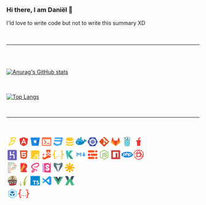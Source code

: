### Hi there, I am Daniël 👋
I'ld love to write code but not to write this summary XD
<br><br><br>
<hr>
<br><br>

[![Anurag's GitHub stats](https://github-readme-stats.vercel.app/api?username=danielgroen&show_icons=true&theme=dark)](https://github.com/danielgroen/github-readme-stats)
<br><br><br>

[![Top Langs](https://github-readme-stats.vercel.app/api/top-langs/?username=danielgroen&theme=dark&layout=compact)](https://github.com/danielgroen/github-readme-stats)
</div>
<br>
<hr>
<!-- TODO:: aanvullen -->

<br><br>
<img width="30" align="left" src="./node_modules/material-icon-theme/icons/babel.svg">
<img width="30" align="left" src="./node_modules/material-icon-theme/icons/angular.svg">
<img width="30" align="left" src="./node_modules/material-icon-theme/icons/bitbucket.svg">
<img width="30" align="left" src="./node_modules/material-icon-theme/icons/console.svg">
<img width="30" align="left" src="./node_modules/material-icon-theme/icons/css.svg">
<img width="30" align="left" src="./node_modules/material-icon-theme/icons/database.svg">
<img width="30" align="left" src="./node_modules/material-icon-theme/icons/docker.svg">
<img width="30" align="left" src="./node_modules/material-icon-theme/icons/eslint.svg">
<img width="30" align="left" src="./node_modules/material-icon-theme/icons/git.svg">
<img width="30" align="left" src="./node_modules/material-icon-theme/icons/gitlab.svg">
<img width="30" align="left" src="./node_modules/material-icon-theme/icons/go_gopher.svg">
<img width="30" align="left" src="./node_modules/material-icon-theme/icons/gulp.svg"><br><br>
<img width="30" align="left" src="./node_modules/material-icon-theme/icons/heroku.svg">
<img width="30" align="left" src="./node_modules/material-icon-theme/icons/html.svg">
<img width="30" align="left" src="./node_modules/material-icon-theme/icons/javascript.svg">
<img width="30" align="left" src="./node_modules/material-icon-theme/icons/jest.svg">
<img width="30" align="left" src="./node_modules/material-icon-theme/icons/json.svg">
<img width="30" align="left" src="./node_modules/material-icon-theme/icons/karma.svg">
<img width="30" align="left" src="./node_modules/material-icon-theme/icons/markdown.svg">
<img width="30" align="left" src="./node_modules/material-icon-theme/icons/mjml.svg">
<img width="30" align="left" src="./node_modules/material-icon-theme/icons/nodejs.svg">
<img width="30" align="left" src="./node_modules/material-icon-theme/icons/npm.svg">
<img width="30" align="left" src="./node_modules/material-icon-theme/icons/php.svg">
<img width="30" align="left" src="./node_modules/material-icon-theme/icons/postcss.svg"><br><br>
<img width="30" align="left" src="./node_modules/material-icon-theme/icons/prettier.svg">
<img width="30" align="left" src="./node_modules/material-icon-theme/icons/rollup.svg">
<img width="30" align="left" src="./node_modules/material-icon-theme/icons/sass.svg">
<img width="30" align="left" src="./node_modules/material-icon-theme/icons/storybook.svg">
<img width="30" align="left" src="./node_modules/material-icon-theme/icons/stylelint_light.svg">
<img width="30" align="left" src="./node_modules/material-icon-theme/icons/svg.svg"><br><br>
<img width="30" align="left" src="./node_modules/material-icon-theme/icons/travis.svg">
<img width="30" align="left" src="./node_modules/material-icon-theme/icons/twig.svg">
<img width="30" align="left" src="./node_modules/material-icon-theme/icons/typescript.svg">
<img width="30" align="left" src="./node_modules/material-icon-theme/icons/vscode.svg">
<img width="30" align="left" src="./node_modules/material-icon-theme/icons/vue.svg">
<img width="30" align="left" src="./node_modules/material-icon-theme/icons/vuex-store.svg"><br><br>
<img width="30" align="left" src="./node_modules/material-icon-theme/icons/webpack.svg">
<img width="30" align="left" src="./node_modules/material-icon-theme/icons/yaml.svg">